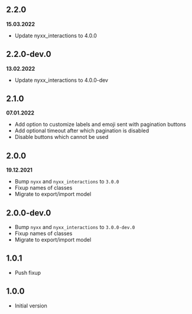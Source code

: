 ## 2.2.0
__15.03.2022__

- Update nyxx_interactions to 4.0.0

## 2.2.0-dev.0
__13.02.2022__

- Update nyxx_interactions to 4.0.0-dev

## 2.1.0
__07.01.2022__

- Add option to customize labels and emoji sent with pagination buttons
- Add optional timeout after which pagination is disabled
- Disable buttons which cannot be used

## 2.0.0
__19.12.2021__

- Bump `nyxx` and `nyxx_interactions`  to `3.0.0`
- Fixup names of classes
- Migrate to export/import model

## 2.0.0-dev.0

- Bump `nyxx` and `nyxx_interactions`  to `3.0.0-dev.0`
- Fixup names of classes
- Migrate to export/import model

## 1.0.1

- Push fixup

## 1.0.0

- Initial version
